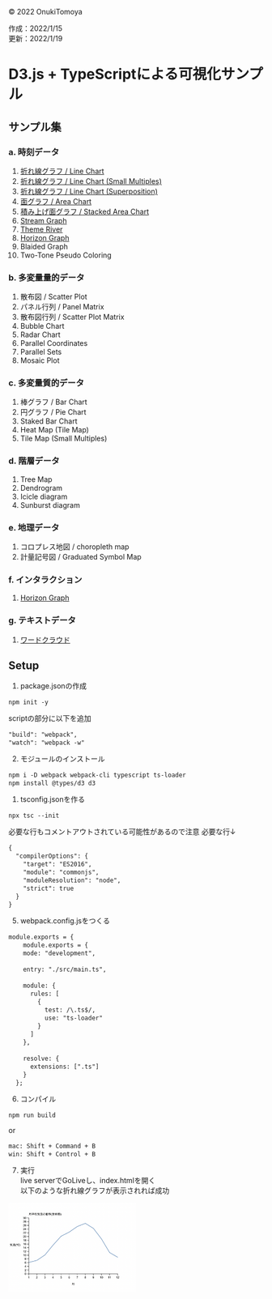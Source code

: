 ©︎ 2022 OnukiTomoya  

作成：2022/1/15  
更新：2022/1/19  


# D3.js + TypeScriptによる可視化サンプル

## サンプル集

### a. 時刻データ
1. [折れ線グラフ / Line Chart](https://github.com/tomoya-onuki/D3_and_TypeScript_sample/tree/a1_LineChart)
1. [折れ線グラフ / Line Chart (Small Multiples)](https://github.com/tomoya-onuki/D3_and_TypeScript_sample/tree/a2_LineChart)
1. [折れ線グラフ / Line Chart (Superposition)](https://github.com/tomoya-onuki/D3_and_TypeScript_sample/tree/a3_LineChart)
1. [面グラフ / Area Chart](https://github.com/tomoya-onuki/D3_and_TypeScript_sample/tree/a4_AreaChart)
1. [積み上げ面グラフ / Stacked Area Chart](https://github.com/tomoya-onuki/D3_and_TypeScript_sample/tree/a5_StackedAreaChart)
1. [Stream Graph](https://github.com/tomoya-onuki/D3_and_TypeScript_sample/blob/a6_StreamGraph/readme.md)
1. [Theme River](https://github.com/tomoya-onuki/D3_and_TypeScript_sample/tree/a7_ThemeRiver)
1. [Horizon Graph](https://github.com/tomoya-onuki/D3_and_TypeScript_sample/tree/a8_HorizonGraph)
1. Blaided Graph
1. Two-Tone Pseudo Coloring


### b. 多変量量的データ 
1. 散布図 / Scatter Plot
1. パネル行列 / Panel Matrix
1. 散布図行列 / Scatter Plot Matrix
1. Bubble Chart
1. Radar Chart
1. Parallel Coordinates
1. Parallel Sets
1. Mosaic Plot

### c. 多変量質的データ
1. 棒グラフ / Bar Chart
1. 円グラフ / Pie Chart
1. Staked Bar Chart
1. Heat Map (Tile Map)
1. Tile Map (Small Multiples)

### d. 階層データ
1. Tree Map
1. Dendrogram
1. Icicle diagram
1. Sunburst diagram

### e. 地理データ
1. コロプレス地図 / choropleth map
1. 計量記号図 / Graduated Symbol Map


### f. インタラクション
1. [Horizon Graph](https://github.com/tomoya-onuki/D3_and_TypeScript_sample/tree/f1_HorizonGraph)

### g. テキストデータ
1. [ワードクラウド](https://github.com/tomoya-onuki/D3_and_TypeScript_sample/tree/g1_WordCloud)


## Setup
1. package.jsonの作成
```
npm init -y
```
scriptの部分に以下を追加  
```
"build": "webpack",
"watch": "webpack -w"
```

2. モジュールのインストール
```
npm i -D webpack webpack-cli typescript ts-loader
npm install @types/d3 d3
```

1. tsconfig.jsonを作る
```
npx tsc --init
```
必要な行もコメントアウトされている可能性があるので注意
必要な行↓
```
{
  "compilerOptions": {
    "target": "ES2016",
    "module": "commonjs",
    "moduleResolution": "node",
    "strict": true
  }
}
```

5. webpack.config.jsをつくる
```
module.exports = {
    module.exports = {
    mode: "development",
  
    entry: "./src/main.ts",
  
    module: {
      rules: [
        {
          test: /\.ts$/,
          use: "ts-loader"
        }
      ]
    },

    resolve: {
      extensions: [".ts"]
    }
  };
```

6. コンパイル
```
npm run build
```
or
```
mac: Shift + Command + B
win: Shift + Control + B
```

7. 実行  
live serverでGoLiveし、index.htmlを開く  
以下のような折れ線グラフが表示されれば成功

<img src="./img/sample.png" width="50%">
